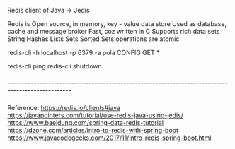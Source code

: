 Redis client of Java -> Jedis

Redis is
Open source, in memory, key - value data store
Used as database, cache and message broker
Fast, coz written in C
Supports rich data sets
    String
    Hashes
    Lists
    Sets
    Sorted Sets
operations are atomic

redis-cli -h localhost -p 6379 -a pola
CONFIG GET *

redis-cli ping
redis-cli shutdown

##### -------------------------------------------------------------------------------------------------- #####

Reference:
https://redis.io/clients#java
https://javapointers.com/tutorial/use-redis-java-using-jedis/
https://www.baeldung.com/spring-data-redis-tutorial
https://dzone.com/articles/intro-to-redis-with-spring-boot
https://www.javacodegeeks.com/2017/11/intro-redis-spring-boot.html
